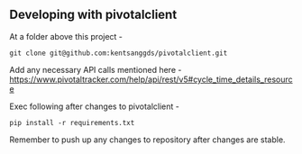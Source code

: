## Developing with pivotalclient

At a folder above this project -

`git clone git@github.com:kentsanggds/pivotalclient.git`

Add any necessary API calls mentioned here - https://www.pivotaltracker.com/help/api/rest/v5#cycle_time_details_resource

Exec following after changes to pivotalclient -

`pip install -r requirements.txt`

Remember to push up any changes to repository after changes are stable.
